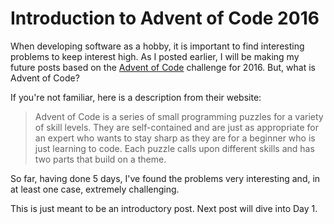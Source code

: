 # Introduction to Advent of Code 2016

When developing software as a hobby, it is important to find interesting problems to keep interest high. As I posted earlier, I will be making my future posts based on the [Advent of Code](http://adventofcode.com/2016) challenge for 2016. But, what is Advent of Code?

If you're not familiar, here is a description from their website:

> Advent of Code is a series of small programming puzzles for a variety of skill levels. They are self-contained and are just as appropriate for an expert who wants to stay sharp as they are for a beginner who is just learning to code. Each puzzle calls upon different skills and has two parts that build on a theme.

So far, having done 5 days, I've found the problems very interesting and, in at least one case, extremely challenging.

This is just meant to be an introductory post. Next post will dive into Day 1.
